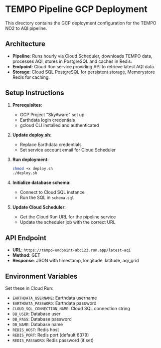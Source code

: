 # TEMPO Pipeline GCP Deployment

This directory contains the GCP deployment configuration for the TEMPO NO2 to AQI pipeline.

## Architecture

- **Pipeline**: Runs hourly via Cloud Scheduler, downloads TEMPO data, processes AQI, stores in PostgreSQL and caches in Redis.
- **Endpoint**: Cloud Run service providing API to retrieve latest AQI data.
- **Storage**: Cloud SQL PostgreSQL for persistent storage, Memorystore Redis for caching.

## Setup Instructions

1. **Prerequisites**:
   - GCP Project "SkyAware" set up
   - Earthdata login credentials
   - gcloud CLI installed and authenticated

2. **Update deploy.sh**:
   - Replace Earthdata credentials
   - Set service account email for Cloud Scheduler

3. **Run deployment**:

   ```bash
   chmod +x deploy.sh
   ./deploy.sh
   ```

4. **Initialize database schema**:
   - Connect to Cloud SQL instance
   - Run the SQL in `schema.sql`

5. **Update Cloud Scheduler**:
   - Get the Cloud Run URL for the pipeline service
   - Update the scheduler job with the correct URL

## API Endpoint

- **URL**: `https://tempo-endpoint-abc123.run.app/latest-aqi`
- **Method**: GET
- **Response**: JSON with timestamp, longitude, latitude, aqi_grid

## Environment Variables

Set these in Cloud Run:

- `EARTHDATA_USERNAME`: Earthdata username
- `EARTHDATA_PASSWORD`: Earthdata password
- `CLOUD_SQL_CONNECTION_NAME`: Cloud SQL connection string
- `DB_USER`: Database user
- `DB_PASS`: Database password
- `DB_NAME`: Database name
- `REDIS_HOST`: Redis host
- `REDIS_PORT`: Redis port (default 6379)
- `REDIS_PASSWORD`: Redis password (if set)
